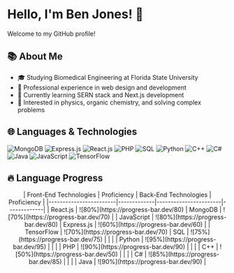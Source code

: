 # Hello, I'm Ben Jones! 👋

Welcome to my GitHub profile!

## 📚 About Me

- 🎓 Studying Biomedical Engineering at Florida State University
- 💼 Professional experience in web design and development
- 🌱 Currently learning SERN stack and Next.js development
- 👀 Interested in physics, organic chemistry, and solving complex problems

## 🌐 Languages & Technologies

![MongoDB](https://img.shields.io/badge/MongoDB-%234ea94b.svg?&style=for-the-badge&logo=mongodb&logoColor=white)
![Express.js](https://img.shields.io/badge/Express.js-000000?style=for-the-badge&logo=express&logoColor=white)
![React.js](https://img.shields.io/badge/React.js-20232a.svg?&style=for-the-badge&logo=react&logoColor=%2361DAFB)
![PHP](https://img.shields.io/badge/PHP-777BB4?style=for-the-badge&logo=php&logoColor=white)
![SQL](https://img.shields.io/badge/SQL-4479A1?style=for-the-badge&logo=amazon-dynamodb&logoColor=white)
![Python](https://img.shields.io/badge/Python-3776AB?style=for-the-badge&logo=python&logoColor=white)
![C++](https://img.shields.io/badge/C++-00599C?style=for-the-badge&logo=cplusplus&logoColor=white)
![C#](https://img.shields.io/badge/C%23-239120?style=for-the-badge&logo=csharp&logoColor=white)
![Java](https://img.shields.io/badge/Java-E34F26?style=for-the-badge&logo=java&logoColor=white)
![JavaScript](https://img.shields.io/badge/JavaScript-F7DF1E?style=for-the-badge&logo=javascript&logoColor=black)
![TensorFlow](https://img.shields.io/badge/TensorFlow-FF6F00?style=for-the-badge&logo=tensorflow&logoColor=white)




## 🔥 Language Progress
<p align="center">
| Front-End Technologies | Proficiency | Back-End Technologies | Proficiency |
|------------------------|-------------|-----------------------|-------------|
| React.js               | ![80%](https://progress-bar.dev/80) | MongoDB             | ![70%](https://progress-bar.dev/70) |
| JavaScript             | ![80%](https://progress-bar.dev/80) | Express.js          | ![60%](https://progress-bar.dev/60) |
| TensorFlow             | ![70%](https://progress-bar.dev/70) | SQL                 | ![75%](https://progress-bar.dev/75) |
|                        |             | Python               | ![95%](https://progress-bar.dev/95) |
|                        |             | PHP                  | ![90%](https://progress-bar.dev/90) |
|                        |             | C++                  | ![50%](https://progress-bar.dev/50) |
|                        |             | C#                   | ![85%](https://progress-bar.dev/85) |
|                        |             | Java                 | ![90%](https://progress-bar.dev/90) |
</p>

